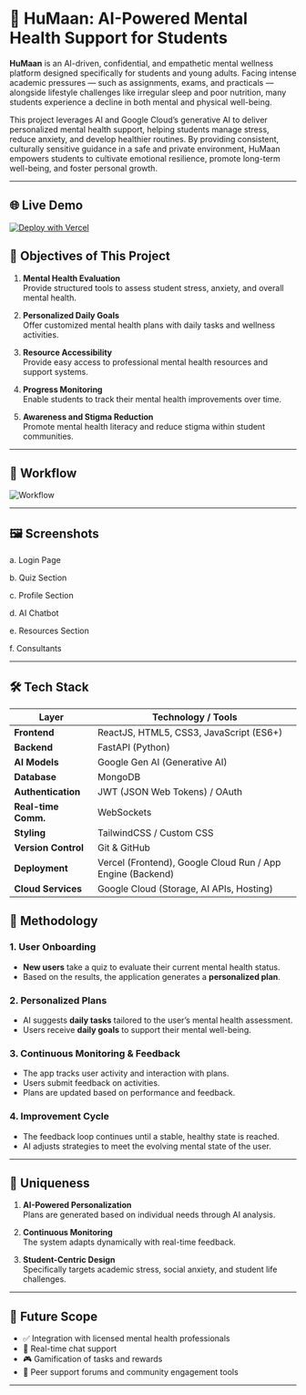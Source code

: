 # 💚 HuMaan: AI-Powered Mental Health Support for Students

**HuMaan** is an AI-driven, confidential, and empathetic mental wellness platform designed specifically for students and young adults. Facing intense academic pressures — such as assignments, exams, and practicals — alongside lifestyle challenges like irregular sleep and poor nutrition, many students experience a decline in both mental and physical well-being.

This project leverages AI and Google Cloud’s generative AI to deliver personalized mental health support, helping students manage stress, reduce anxiety, and develop healthier routines. By providing consistent, culturally sensitive guidance in a safe and private environment, HuMaan empowers students to cultivate emotional resilience, promote long-term well-being, and foster personal growth.

---
## 🌐 Live Demo

[![Deploy with Vercel](https://vercel.com/button)](https://humaan-mental-wellness-companion.vercel.app/)

## 🎯 Objectives of This Project

1. **Mental Health Evaluation**  
   Provide structured tools to assess student stress, anxiety, and overall mental health.

2. **Personalized Daily Goals**  
   Offer customized mental health plans with daily tasks and wellness activities.

3. **Resource Accessibility**  
   Provide easy access to professional mental health resources and support systems.

4. **Progress Monitoring**  
   Enable students to track their mental health improvements over time.

5. **Awareness and Stigma Reduction**  
   Promote mental health literacy and reduce stigma within student communities.

---
## 🔁 Workflow

![Workflow](https://github.com/user-attachments/assets/07825e3c-08dc-4f11-b56f-08b2d53b3094)

---

## 🖼️ Screenshots

a. Login Page



b. Quiz Section


 
c. Profile Section


 
d. AI Chatbot


 
e. Resources Section


 
f. Consultants
 


---

## 🛠️ Tech Stack

| Layer              | Technology / Tools                         |
|--------------------|---------------------------------------------|
| **Frontend**       | ReactJS, HTML5, CSS3, JavaScript (ES6+)    |
| **Backend**        | FastAPI (Python)                           |
| **AI Models**      | Google Gen AI (Generative AI)              |
| **Database**       | MongoDB                                    |
| **Authentication** | JWT (JSON Web Tokens) / OAuth              |
| **Real-time Comm.**| WebSockets                                 |
| **Styling**        | TailwindCSS / Custom CSS                   |
| **Version Control**| Git & GitHub                               |
| **Deployment**     | Vercel (Frontend), Google Cloud Run / App Engine (Backend) |
| **Cloud Services** | Google Cloud (Storage, AI APIs, Hosting)   |


## 🧠 Methodology

### 1. User Onboarding
- **New users** take a quiz to evaluate their current mental health status.
- Based on the results, the application generates a **personalized plan**.

### 2. Personalized Plans
- AI suggests **daily tasks** tailored to the user’s mental health assessment.
- Users receive **daily goals** to support their mental well-being.

### 3. Continuous Monitoring & Feedback
- The app tracks user activity and interaction with plans.
- Users submit feedback on activities.
- Plans are updated based on performance and feedback.

### 4. Improvement Cycle
- The feedback loop continues until a stable, healthy state is reached.
- AI adjusts strategies to meet the evolving mental state of the user.

---

## 🌟 Uniqueness

1. **AI-Powered Personalization**  
   Plans are generated based on individual needs through AI analysis.

2. **Continuous Monitoring**  
   The system adapts dynamically with real-time feedback.

3. **Student-Centric Design**  
   Specifically targets academic stress, social anxiety, and student life challenges.

---


## 📌 Future Scope

- ✅ Integration with licensed mental health professionals  
- 💬 Real-time chat support  
- 🎮 Gamification of tasks and rewards  
- 👥 Peer support forums and community engagement tools

---
